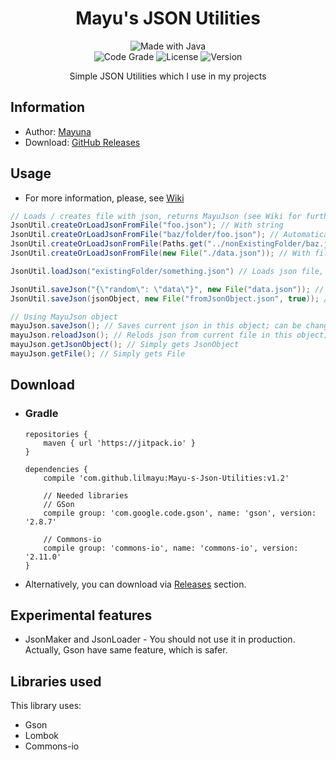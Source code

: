 <p align="center">
  <h1 align="center">Mayu's JSON Utilities</h1>
</p>
<p align="center">
  <img src="http://ForTheBadge.com/images/badges/made-with-java.svg" alt="Made with Java">
  <br>
  <img src="https://www.code-inspector.com/project/29507/status/svg" alt="Code Grade">
  <img src="https://img.shields.io/github/license/lilmayu/MayusJsonUtilities.svg" alt="License">
  <img src="https://img.shields.io/github/v/release/lilmayu/MayusJsonUtilities.svg" alt="Version">
</p>
<p align="center">
    Simple JSON Utilities which I use in my projects
</p>

## Information
- Author: [Mayuna](https://mayuna.dev)
- Download: [GitHub Releases](https://github.com/lilmayu/MayusJsonUtilities/releases)

## Usage
 - For more information, please, see [Wiki](https://github.com/lilmayu/MayusJsonUtilities/wiki)
```java
// Loads / creates file with json, returns MayuJson (see Wiki for further information)
JsonUtil.createOrLoadJsonFromFile("foo.json"); // With string
JsonUtil.createOrLoadJsonFromFile("baz/folder/foo.json"); // Automatically creates all missing folders
JsonUtil.createOrLoadJsonFromFile(Paths.get("../nonExistingFolder/baz.json")); // With path
JsonUtil.createOrLoadJsonFromFile(new File("./data.json")); // With file

JsonUtil.loadJson("existingFolder/something.json") // Loads json file, if exists, returns MayuJson

JsonUtil.saveJson("{\"random\": \"data\"}", new File("data.json")); // Saves json from string to file
JsonUtil.saveJson(jsonObject, new File("fromJsonObject.json", true)); // Saves json from JsonObject to file, with pretty-printing
```
```java
// Using MayuJson object
mayuJson.saveJson(); // Saves current json in this object; can be changed with #setJsonObject(String) or #setJsonObject(JsonObject)
mayuJson.reloadJson(); // Relods json from current file in this object; can be changed with #setFile(File)
mayuJson.getJsonObject(); // Simply gets JsonObject
mayuJson.getFile(); // Simply gets File
```
## Download
- ### Gradle
  ```
  repositories {
      maven { url 'https://jitpack.io' }
  }
  
  dependencies {
      compile 'com.github.lilmayu:Mayu-s-Json-Utilities:v1.2'
      
      // Needed libraries
      // GSon
      compile group: 'com.google.code.gson', name: 'gson', version: '2.8.7'

      // Commons-io
      compile group: 'commons-io', name: 'commons-io', version: '2.11.0'
  }
  ```
- Alternatively, you can download via [Releases](https://github.com/lilmayu/MayusJsonUtilities/releases) section.

## Experimental features
- JsonMaker and JsonLoader - You should not use it in production. Actually, Gson have same feature, which is safer.

## Libraries used
This library uses:
 - Gson
 - Lombok
 - Commons-io
